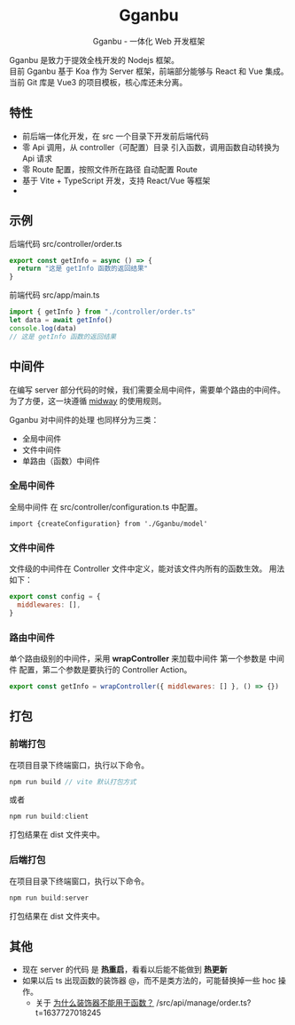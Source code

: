 <h1 align="center" >Gganbu </h1>

<p align="center">Gganbu - 一体化 Web 开发框架 </p>

Gganbu 是致力于提效全栈开发的 Nodejs 框架。  
目前 Gganbu 基于 Koa 作为 Server 框架，前端部分能够与 React 和 Vue 集成。  
当前 Git 库是 Vue3 的项目模板，核心库还未分离。

## 特性

- 前后端一体化开发，在 src 一个目录下开发前后端代码
- 零 Api 调用，从 controller（可配置）目录 引入函数，调用函数自动转换为 Api 请求
- 零 Route 配置，按照文件所在路径 自动配置 Route
- 基于 Vite + TypeScript 开发，支持 React/Vue 等框架
-

## 示例

后端代码 src/controller/order.ts

```js
export const getInfo = async () => {
  return "这是 getInfo 函数的返回结果"
}
```

前端代码 src/app/main.ts

```js
import { getInfo } from "./controller/order.ts"
let data = await getInfo()
console.log(data)
// 这是 getInfo 函数的返回结果
```

## 中间件

在编写 server 部分代码的时候，我们需要全局中间件，需要单个路由的中间件。  
为了方便，这一块遵循 [midway](https://www.yuque.com/midwayjs/midway_v2/hooks_middleware) 的使用规则。

Gganbu 对中间件的处理 也同样分为三类：

- 全局中间件
- 文件中间件
- 单路由（函数）中间件

### 全局中间件

全局中间件 在 src/controller/configuration.ts 中配置。

```
import {createConfiguration} from './Gganbu/model'

```

### 文件中间件

文件级的中间件在 Controller 文件中定义，能对该文件内所有的函数生效。
用法如下：

```js
export const config = {
  middlewares: [],
}
```

### 路由中间件

单个路由级别的中间件，采用 **wrapController** 来加载中间件
第一个参数是 中间件 配置，第二个参数是要执行的 Controller Action。

```js
export const getInfo = wrapController({ middlewares: [] }, () => {})
```

## 打包

### 前端打包

在项目目录下终端窗口，执行以下命令。

```js
npm run build // vite 默认打包方式
```

或者

```js
npm run build:client
```

打包结果在 dist 文件夹中。

### 后端打包

在项目目录下终端窗口，执行以下命令。

```js
npm run build:server
```

打包结果在 dist 文件夹中。

## 其他

- 现在 server 的代码 是 **热重启**，看看以后能不能做到 **热更新**
- 如果以后 ts 出现函数的装饰器 @，而不是类方法的，可能替换掉一些 hoc 操作。
  - 关于 [为什么装饰器不能用于函数？](https://www.bookstack.cn/read/es6-3rd/spilt.3.docs-decorator.md)
/src/api/manage/order.ts?t=1637727018245